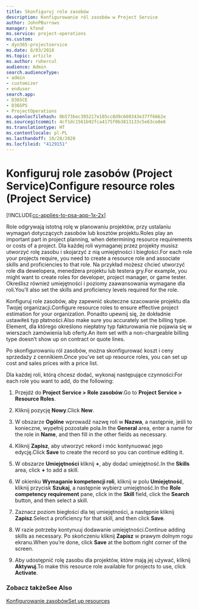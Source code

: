 ```yaml
---
title: Skonfiguruj role zasobów
description: Konfigurowanie ról zasobów w Project Service
author: JohnPBurrows
manager: kfend
ms.service: project-operations
ms.custom:
- dyn365-projectservice
ms.date: 8/03/2018
ms.topic: article
ms.author: ruhercul
audience: Admin
search.audienceType:
- admin
- customizer
- enduser
search.app:
- D365CE
- D365PS
- ProjectOperations
ms.openlocfilehash: 0b573bec395217e105cc8d9c669343e37ff6662e
ms.sourcegitcommit: 4cf1dc1561b92fca4175f0b3813133c5e63ce8e6
ms.translationtype: HT
ms.contentlocale: pl-PL
ms.lasthandoff: 10/28/2020
ms.locfileid: "4129151"
---
```

# <a name="configure-resource-roles-project-service"></a><span data-ttu-id="76dab-103">Konfiguruj role zasobów (Project Service)</span><span class="sxs-lookup"><span data-stu-id="76dab-103">Configure resource roles (Project Service)</span></span>

[!INCLUDE[cc-applies-to-psa-app-1x-2x](../includes/cc-applies-to-psa-app-1x-2x.md)]

<span data-ttu-id="76dab-104">Role odgrywają istotną rolę w planowaniu projektów, przy ustalaniu wymagań dotyczących zasobów lub kosztów projektu.</span><span class="sxs-lookup"><span data-stu-id="76dab-104">Roles play an important part in project planning, when determining resource requirements or costs of a project.</span></span> <span data-ttu-id="76dab-105">Dla każdej roli wymaganej przez projekty musisz utworzyć rolę zasobu i skojarzyć z nią umiejętności i biegłości.</span><span class="sxs-lookup"><span data-stu-id="76dab-105">For each role your projects require, you need to create a resource role and associate skills and proficiencies to that role.</span></span> <span data-ttu-id="76dab-106">Na przykład możesz chcieć utworzyć role dla dewelopera, menedżera projektu lub testera gry.</span><span class="sxs-lookup"><span data-stu-id="76dab-106">For example, you might want to create roles for developer, project manager, or game tester.</span></span> <span data-ttu-id="76dab-107">Określisz również umiejętności i poziomy zaawansowania wymagane dla roli.</span><span class="sxs-lookup"><span data-stu-id="76dab-107">You’ll also set the skills and proficiency levels required for the role.</span></span>  
  
 <span data-ttu-id="76dab-108">Konfiguruj role zasobów, aby zapewnić skuteczne szacowanie projektu dla Twojej organizacji.</span><span class="sxs-lookup"><span data-stu-id="76dab-108">Configure resource roles to ensure effective project estimation for your organization.</span></span>  <span data-ttu-id="76dab-109">Ponadto upewnij się, że dokładnie ustawiłeś typ płatności.</span><span class="sxs-lookup"><span data-stu-id="76dab-109">Also make sure you accurately set the billing type.</span></span> <span data-ttu-id="76dab-110">Element, dla którego określono niepłatny typ fakturowania nie pojawia się w wierszach zamówienia lub oferty.</span><span class="sxs-lookup"><span data-stu-id="76dab-110">An item set with a non-chargeable billing type doesn’t show up on contract or quote lines.</span></span>  
  
 <span data-ttu-id="76dab-111">Po skonfigurowaniu ról zasobów, można skonfigurować koszt i ceny sprzedaży z cennikiem.</span><span class="sxs-lookup"><span data-stu-id="76dab-111">Once you’ve set up resource roles, you can set up cost and sales prices with a price list.</span></span>  
  
 <span data-ttu-id="76dab-112">Dla każdej roli, którą chcesz dodać, wykonaj następujące czynności:</span><span class="sxs-lookup"><span data-stu-id="76dab-112">For each role you want to add, do the following:</span></span>  
  
1.  <span data-ttu-id="76dab-113">Przejdź do **Project Service > Role zasobów**.</span><span class="sxs-lookup"><span data-stu-id="76dab-113">Go to **Project Service > Resource Roles**.</span></span>  
  
2.  <span data-ttu-id="76dab-114">Kliknij pozycję **Nowy**.</span><span class="sxs-lookup"><span data-stu-id="76dab-114">Click **New**.</span></span>  
  
3.  <span data-ttu-id="76dab-115">W obszarze **Ogólne** wprowadź nazwę roli w **Nazwa**, a następnie, jeśli to konieczne, wypełnij pozostałe pola.</span><span class="sxs-lookup"><span data-stu-id="76dab-115">In the **General** area, enter a name for the role in **Name**, and then fill in the other fields as necessary.</span></span>  
  
4.  <span data-ttu-id="76dab-116">Kliknij **Zapisz**, aby utworzyć rekord i móc kontynuować jego edycję.</span><span class="sxs-lookup"><span data-stu-id="76dab-116">Click **Save** to create the record so you can continue editing it.</span></span>  
  
5.  <span data-ttu-id="76dab-117">W obszarze **Umiejętności** kliknij **+**, aby dodać umiejętność.</span><span class="sxs-lookup"><span data-stu-id="76dab-117">In the **Skills** area, click **+** to add a skill.</span></span>  
  
6.  <span data-ttu-id="76dab-118">W okienku **Wymaganie kompetencji roli**, kliknij w polu **Umiejętność**, kliknij przycisk **Szukaj**, a następnie wybierz umiejętność.</span><span class="sxs-lookup"><span data-stu-id="76dab-118">In the **Role competency requirement** pane, click in the **Skill** field, click the **Search** button, and then select a skill.</span></span>  
  
7.  <span data-ttu-id="76dab-119">Zaznacz poziom biegłości dla tej umiejętności, a następnie kliknij **Zapisz**.</span><span class="sxs-lookup"><span data-stu-id="76dab-119">Select a proficiency for that skill, and then click **Save**.</span></span>  
  
8.  <span data-ttu-id="76dab-120">W razie potrzeby kontynuuj dodawanie umiejętności.</span><span class="sxs-lookup"><span data-stu-id="76dab-120">Continue adding skills as necessary.</span></span> <span data-ttu-id="76dab-121">Po skończeniu kliknij **Zapisz** w prawym dolnym rogu ekranu.</span><span class="sxs-lookup"><span data-stu-id="76dab-121">When you’re done, click **Save** at the bottom right corner of the screen.</span></span>  
  
9. <span data-ttu-id="76dab-122">Aby udostępnić rolę zasobu dla projektów, które mają jej używać, kliknij **Aktywuj**.</span><span class="sxs-lookup"><span data-stu-id="76dab-122">To make this resource role available for projects to use, click **Activate**.</span></span>  
  
### <a name="see-also"></a><span data-ttu-id="76dab-123">Zobacz także</span><span class="sxs-lookup"><span data-stu-id="76dab-123">See Also</span></span>  
 [<span data-ttu-id="76dab-124">Konfigurowanie zasobów</span><span class="sxs-lookup"><span data-stu-id="76dab-124">Set up resources</span></span>](../psa/set-up-resources.md)
